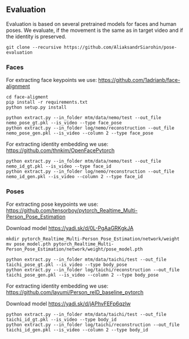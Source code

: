 ## Evaluation

Evaluation is based on several pretrained models for faces and human
poses. We evaluate, if the movement is the same as in target video and
if the identity is preserved.

```
git clone --recursive https://github.com/AliaksandrSiarohin/pose-evaluation
```

### Faces

For extracting face keypoints we use: https://github.com/1adrianb/face-alignment

```
cd face-aligment
pip install -r requirements.txt
python setup.py install
```

```
python extract.py --in_folder mtm/data/nemo/test --out_file nemo_pose_gt.pkl --is_video --type face_pose
python extract.py --in_folder log/nemo/reconstruction --out_file nemo_pose_gen.pkl --is_video --column 2 --type face_pose
```

For extracting identity embedding we use: https://github.com/thnkim/OpenFacePytorch

```
python extract.py --in_folder mtm/data/nemo/test --out_file nemo_id_gt.pkl --is_video --type face_id
python extract.py --in_folder log/nemo/reconstruction --out_file nemo_id_gen.pkl --is_video --column 2 --type face_id
```

### Poses

For extracting pose keypoints we use: https://github.com/tensorboy/pytorch_Realtime_Multi-Person_Pose_Estimation

Download model https://yadi.sk/d/0L-PgAaGRKgkJA
```
mkdir pytorch_Realtime_Multi-Person_Pose_Estimation/network/weight
mv pose_model.pth pytorch_Realtime_Multi-Person_Pose_Estimation/network/weight/pose_model.pth
```

```
python extract.py --in_folder mtm/data/taichi/test --out_file taichi_pose_gt.pkl --is_video --type body_pose
python extract.py --in_folder log/taichi/reconstruction --out_file taichi_pose_gen.pkl --is_video --column 2 --type body_pose
```

For extracting identity embedding we use: https://github.com/layumi/Person_reID_baseline_pytorch

Download model https://yadi.sk/d/jAPhvFEFp6qzIw
```
python extract.py --in_folder mtm/data/taichi/test --out_file taichi_id_gt.pkl --is_video --type body_id
python extract.py --in_folder log/taichi/reconstruction --out_file taichi_id_gen.pkl --is_video --column 2 --type body_id
```
